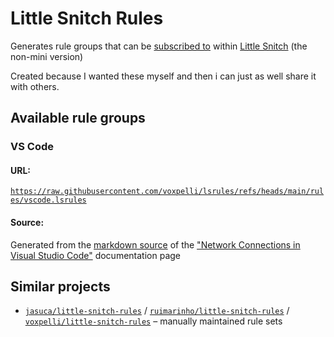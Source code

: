 # Little Snitch Rules

Generates rule groups that can be [subscribed to](https://help.obdev.at/littlesnitch5/lsc-rule-group-subscriptions) within [Little Snitch](https://www.obdev.at/products/littlesnitch/index.html) (the non-mini version)

Created because I wanted these myself and then i can just as well share it with others.

## Available rule groups

### VS Code

#### URL:

[`https://raw.githubusercontent.com/voxpelli/lsrules/refs/heads/main/rules/vscode.lsrules`](./rules/vscode.lsrules)

#### Source:

Generated from the [markdown source](https://github.com/microsoft/vscode-docs/blob/main/docs/setup/network.md) of the ["Network Connections in Visual Studio Code"](https://code.visualstudio.com/docs/setup/network#_common-hostnames) documentation page

## Similar projects

* [`jasuca/little-snitch-rules`](https://github.com/jasuca/little-snitch-rules) / [`ruimarinho/little-snitch-rules`](https://github.com/ruimarinho/little-snitch-rules) / [`voxpelli/little-snitch-rules`](https://github.com/voxpelli/little-snitch-rules) – manually maintained rule sets
